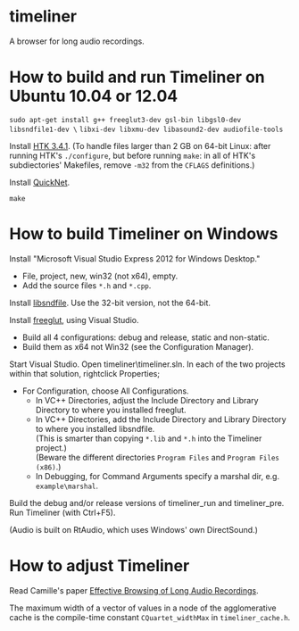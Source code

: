 # timeliner

A browser for long audio recordings.

# How to build and run Timeliner on Ubuntu 10.04 or 12.04

`sudo apt-get install g++ freeglut3-dev gsl-bin libgsl0-dev libsndfile1-dev \`
`libxi-dev libxmu-dev libasound2-dev audiofile-tools`

Install [HTK 3.4.1](http://htk.eng.cam.ac.uk).
(To handle files larger than 2 GB on 64-bit Linux:
after running HTK's `./configure`, but before running `make`:
in all of HTK's subdiectories' Makefiles, remove `-m32` from the `CFLAGS` definitions.)

Install [QuickNet](http://www.icsi.berkeley.edu/Speech/qn.html).

`make`

# How to build Timeliner on Windows

Install "Microsoft Visual Studio Express 2012 for Windows Desktop."
- File, project, new, win32 (not x64), empty.
- Add the source files `*.h` and `*.cpp`.

Install [libsndfile](http://www.mega-nerd.com/libsndfile/#Download).
Use the 32-bit version, not the 64-bit.

Install [freeglut](http://freeglut.sourceforge.net), using Visual Studio.
- Build all 4 configurations: debug and release, static and non-static.
- Build them as x64 not Win32 (see the Configuration Manager).

Start Visual Studio.  Open timeliner\timeliner.sln.
In each of the two projects within that solution, rightclick Properties;
*   For Configuration, choose All Configurations.
    *   In VC++ Directories, adjust the Include Directory and Library Directory to where you installed freeglut.
    *   In VC++ Directories, add the Include Directory and Library Directory to where you installed libsndfile.  
            (This is smarter than copying `*.lib` and `*.h` into the Timeliner project.)  
            (Beware the different directories `Program Files` and `Program Files (x86)`.)
    *   In Debugging, for Command Arguments specify a marshal dir, e.g. `example\marshal`.

Build the debug and/or release versions of timeliner_run and timeliner_pre.
Run Timeliner (with Ctrl+F5).

(Audio is built on RtAudio, which uses Windows' own DirectSound.)

# How to adjust Timeliner

Read Camille's paper [Effective Browsing of Long Audio Recordings](http://zx81.isl.uiuc.edu/camilleg/acmmm12.pdf).

The maximum width of a vector of values in a node of the agglomerative cache
is the compile-time constant `CQuartet_widthMax` in `timeliner_cache.h`.

